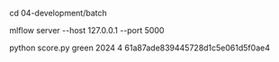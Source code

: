 

cd 04-development/batch

mlflow server --host 127.0.0.1 --port 5000

python score.py green 2024 4 61a87ade839445728d1c5e061d5f0ae4